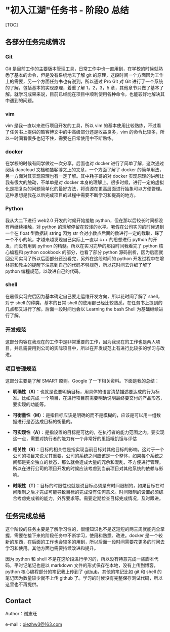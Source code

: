 # "初入江湖"任务书 - 阶段0 总结
[TOC]

## 各部分任务完成情况
### Git
Git 是目前工作的主要版本管理工具，日常工作中也一直用到，在学校的时候就熟悉了基本的命令，但是没有系统地去了解 git 的原理，这段时间一个方面因为工作上的需要，另一个方面任务书也有说到，所以通过 Pro Git 对 Git 进行了一个系统的了解，包括基本的实现原理，着重了解 1，2，3，5 章，其他章节只做了基本了解。就学习成果来说，目前已经能在项目中顺利使用各种命令，也能较好地解决其中遇到的问题。

### vim
vim 是我一直以来进行项目开发的工具，所以 vim 的基本使用比较熟练，不过看了任务书上提供的酷客博文中的中高级部分还是收益良多，vim 的命令比较多，所以一时间看很多也记不住，需要在日常使用中不断熟练。

### docker
在学校的时候有同学做过一次分享，后面也对 docker 进行了简单了解，这次通过阅读 daocloud 文档和酷客博文上的文章，一个方面了解了 docker 的简单用法，另一方面对其实现原理也有一定了解。其中耗子哥的对 docker 实现原理的讲解让我有很大的触动，不单单是对 docker 本身的理解上。很多时候，进行一定的虚拟化是把复杂的问题简单化的最好方法，将资源在更高层面进行抽象可以方便管理。这种思想是我在以后完成项目的过程中需要不断学习和提高的地方。

### Python
我从大二下进行 web2.0 开发的时候开始接触 python，但在那以后较长时间都没有再继续接触，对  python 的理解停留在较浅的水平。暑假在公司实习的时候遇到一个在 float 型数据转 string 因为 str 会对小数点后面的数进行一定的截取，踩了一个不小的坑，才越来越发现自己实际上一直以 c++ 的思想进行 python 的开发，而没有用到 python 的精髓。所以在实习完毕的那段时间我看完了 python 核心编程和 python cookbook 的部分，也看了部分 python 源码剖析，因为后面就回公司实习了所以后面部分还没看完，另外在这段时间的 python 开发过程中在增林哥和教主的提醒下注意到自己的代码不够规范，所以花时间去详细了解了 python 编程规范。以改进自己的代码。

### shell
在暑假实习完后因为基本确定自己要走运维开发方向，所以花时间了解了 shell，对于 shell 的种类，基本的日常 shell 的使用都已经比较熟悉，在任务书上提到的几点都又进行了解。后面一段时间也会以 Learning the bash Shell 为基础继续进行了解。

### 开发规范
这部分内容在我现在的工作中是非常重要的工作，因为我现在的工作也是两人项目，并且需要用到公司的实际项目中，所以在开发规范上有进行比较多的学习与改进。

### 项目管理规范
这部分主要是了解 SMART 原则。Google 了一下相关资料。下面是我的总结：

- **明确性（S）**：也就是说要明确目标，用具体的语言清楚描述要达成的行为标准。比如完成
一个项目，在进行项目前需要明确说明最终要交付的产品形态，要实现的功能等。

- **可衡量性（M）**：是指目标应该是明确的而不是模糊的，应该是可以用一组数据进行是否达成目标的衡量的。

- **可实现性（A）**：是指设置的目标是可达的，在执行者的能力范围之内。要实现这一点，需要对执行者的能力有一个非常好的里饿哦饥饿与评估

- **相关性（R）**：目标的相关性是指实现当前目标对其他目标的影响。这对于一个公司的项目来说尤其重要，公司的系统之间应该是一个整体，如果每个系统之间都是完全独立的状态，那么就会造成大量的冗余和混乱，不方便进行管理。所以在进行公司的项目开发的时候应该考虑到当前项目对其他系统的依赖与影响。

- **时限性（T）**：目标的时限性也就是说目标必须是有时间限制的，如果目标在时间限制之后才完成可能导致目标的完成没有任何意义。时间限制的设置必须综合考虑完成者的能力，外界要求等。需要定期检查目标完成情况，及时跟进。

## 任务完成总结
这个阶段的任务主要是了解学习性的，很懂知识也不是这短短的两三周就能完全掌握，需要在接下来的阶段任务中不断学习，使用和熟悉、改进。docker 是一个较新的东西，在后面的工作也会较多的用到，所以后面一段时间需要花更多的时间去学习和使用。其他方面也需要持续改进和提升。

因为 python 和 shell 不是在这阶段进行学习的，所以没有特意完成一些脚本代码，平时记笔记也是以 markdown 文件的形式保存在本地，没有上传到博客，python 核心编程部分的笔记我上传到了 [github](https://github.com/xiezhw3/Core-python-programming-Note)，其他的笔记比如 git 和 shell 的笔记因为数量较少就不上传 github 了。学习的时候没有完整保存测试代码，所以这里也不再提供。

## Contact

Author：谢志旺

e-mail：xiezhw3@163.com
